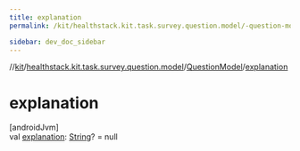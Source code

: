 ```yaml
---
title: explanation
permalink: /kit/healthstack.kit.task.survey.question.model/-question-model/explanation.html

sidebar: dev_doc_sidebar
---
```

//[kit](../../../kit.html)/[healthstack.kit.task.survey.question.model](../index.html)/[QuestionModel](index.html)/[explanation](explanation.html)



# explanation



[androidJvm]\
val [explanation](explanation.html): [String](https://kotlinlang.org/api/latest/jvm/stdlib/kotlin/-string/index.html)? = null





